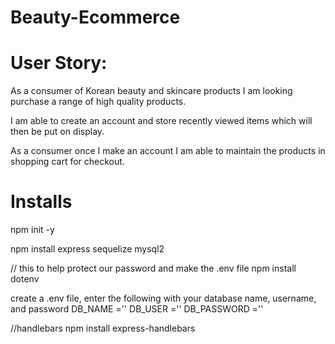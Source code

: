 # Beauty-Ecommerce

# User Story:
As a consumer of Korean beauty and skincare products I am looking purchase a range of high quality products. 

I am able to create an account and store recently viewed items which will then be put on display. 

As a consumer once I make an account I am able to maintain the products in shopping cart for checkout.



# Installs

npm init -y

npm install express sequelize mysql2

// this to help protect our password and make the .env file
npm install dotenv

create a .env file, enter the following with your database name, username, and password
DB_NAME =''
DB_USER =''
DB_PASSWORD =''

//handlebars
npm install express-handlebars
